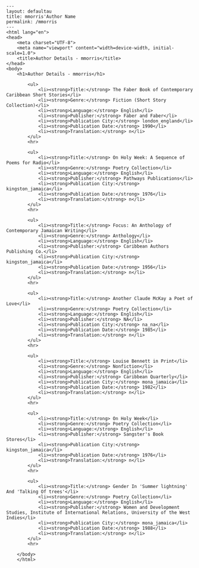 
    ---
    layout: defaultau
    title: mmorris'Author Name 
    permalink: /mmorris
    ---
    <html lang="en">
    <head>
        <meta charset="UTF-8">
        <meta name="viewport" content="width=device-width, initial-scale=1.0">
        <title>Author Details - mmorris</title>
    </head>
    <body>
        <h1>Author Details - mmorris</h1>
        
            <ul>
                <li><strong>Title:</strong> The Faber Book of Contemporary Caribbean Short Stories</li>
                <li><strong>Genre:</strong> Fiction (Short Story Collection)</li>
                <li><strong>Language:</strong> English</li>
                <li><strong>Publisher:</strong> Faber and Faber</li>
                <li><strong>Publication City:</strong> london_england</li>
                <li><strong>Publication Date:</strong> 1990</li>
                <li><strong>Translation:</strong> n</li>
            </ul>
            <hr>
            
            <ul>
                <li><strong>Title:</strong> On Holy Week: A Sequence of Poems for Radio</li>
                <li><strong>Genre:</strong> Poetry Collection</li>
                <li><strong>Language:</strong> English</li>
                <li><strong>Publisher:</strong> Pathways Publications</li>
                <li><strong>Publication City:</strong> kingston_jamaica</li>
                <li><strong>Publication Date:</strong> 1976</li>
                <li><strong>Translation:</strong> n</li>
            </ul>
            <hr>
            
            <ul>
                <li><strong>Title:</strong> Focus: An Anthology of Contemporary Jamaican Writing</li>
                <li><strong>Genre:</strong> Anthology</li>
                <li><strong>Language:</strong> English</li>
                <li><strong>Publisher:</strong> Caribbean Authors Publishing Co.</li>
                <li><strong>Publication City:</strong> kingston_jamaica</li>
                <li><strong>Publication Date:</strong> 1956</li>
                <li><strong>Translation:</strong> n</li>
            </ul>
            <hr>
            
            <ul>
                <li><strong>Title:</strong> Another Claude McKay a Poet of Love</li>
                <li><strong>Genre:</strong> Poetry Collection</li>
                <li><strong>Language:</strong> English</li>
                <li><strong>Publisher:</strong> NA</li>
                <li><strong>Publication City:</strong> na_na</li>
                <li><strong>Publication Date:</strong> 1985</li>
                <li><strong>Translation:</strong> n</li>
            </ul>
            <hr>
            
            <ul>
                <li><strong>Title:</strong> Louise Bennett in Print</li>
                <li><strong>Genre:</strong> Nonfiction</li>
                <li><strong>Language:</strong> English</li>
                <li><strong>Publisher:</strong> Caribbean Quarterly</li>
                <li><strong>Publication City:</strong> mona_jamaica</li>
                <li><strong>Publication Date:</strong> 1982</li>
                <li><strong>Translation:</strong> n</li>
            </ul>
            <hr>
            
            <ul>
                <li><strong>Title:</strong> On Holy Week</li>
                <li><strong>Genre:</strong> Poetry Collection</li>
                <li><strong>Language:</strong> English</li>
                <li><strong>Publisher:</strong> Sangster's Book Stores</li>
                <li><strong>Publication City:</strong> kingston_jamaica</li>
                <li><strong>Publication Date:</strong> 1976</li>
                <li><strong>Translation:</strong> n</li>
            </ul>
            <hr>
            
            <ul>
                <li><strong>Title:</strong> Gender In 'Summer lightning' And 'Talking Of trees'</li>
                <li><strong>Genre:</strong> Poetry Collection</li>
                <li><strong>Language:</strong> English</li>
                <li><strong>Publisher:</strong> Women and Development Studies, Institute of International Relations, University of the West Indies</li>
                <li><strong>Publication City:</strong> mona_jamaica</li>
                <li><strong>Publication Date:</strong> 1988</li>
                <li><strong>Translation:</strong> n</li>
            </ul>
            <hr>
            
        </body>
        </html>
        